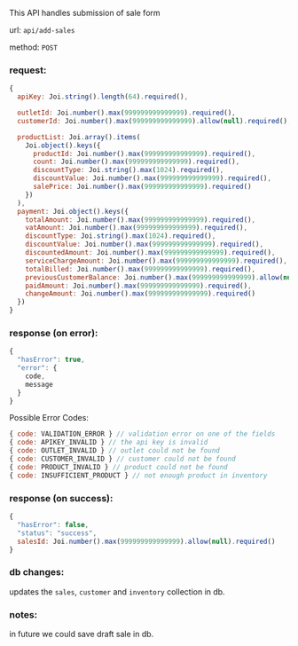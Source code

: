 This API handles submission of sale form

url: `api/add-sales`

method: `POST`

### request: 
```js
{
  apiKey: Joi.string().length(64).required(),

  outletId: Joi.number().max(999999999999999).required(),
  customerId: Joi.number().max(999999999999999).allow(null).required(),

  productList: Joi.array().items(
    Joi.object().keys({
      productId: Joi.number().max(999999999999999).required(),
      count: Joi.number().max(999999999999999).required(),
      discountType: Joi.string().max(1024).required(),
      discountValue: Joi.number().max(999999999999999).required(),
      salePrice: Joi.number().max(999999999999999).required()
    })
  ),
  payment: Joi.object().keys({
    totalAmount: Joi.number().max(999999999999999).required(),
    vatAmount: Joi.number().max(999999999999999).required(),
    discountType: Joi.string().max(1024).required(),
    discountValue: Joi.number().max(999999999999999).required(),
    discountedAmount: Joi.number().max(999999999999999).required(),
    serviceChargeAmount: Joi.number().max(999999999999999).required(),
    totalBilled: Joi.number().max(999999999999999).required(),
    previousCustomerBalance: Joi.number().max(999999999999999).allow(null).required(),
    paidAmount: Joi.number().max(999999999999999).required(),
    changeAmount: Joi.number().max(999999999999999).required()
  })
}
```

### response (on error):
```js
{
  "hasError": true,
  "error": {
    code,
    message
  }
}
```

Possible Error Codes:
```js
{ code: VALIDATION_ERROR } // validation error on one of the fields
{ code: APIKEY_INVALID } // the api key is invalid
{ code: OUTLET_INVALID } // outlet could not be found 
{ code: CUSTOMER_INVALID } // customer could not be found
{ code: PRODUCT_INVALID } // product could not be found
{ code: INSUFFICIENT_PRODUCT } // not enough product in inventory
```

### response (on success):
```js
{
  "hasError": false,
  "status": "success",
  salesId: Joi.number().max(999999999999999).allow(null).required()
}
```

### db changes:
updates the `sales`, `customer` and `inventory` collection in db.

### notes:
in future we could save draft sale in db.